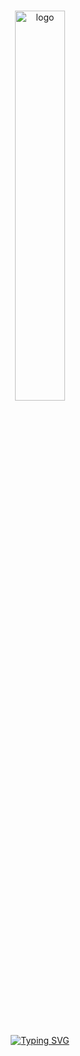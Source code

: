 <br><br><br>

<div  align="center">
  <img width="40%" alt="logo" src="https://github.com/DXS-SQUAD/.github/assets/154594695/25ee6fd9-7f6e-4f77-9340-8e0c25bc1bd6">
</div>

<br><br><br>

<div  align="center">
  <a href="https://git.io/typing-svg"><img src="https://readme-typing-svg.demolab.com?font=SF+Pro+Rounded&weight=100&size=40&pause=1000&color=F1916D&center=true&vCenter=true&random=false&width=700&height=80&lines=DXS+SQUAD;DXS+-+creating+the+future+together" alt="Typing SVG" /></a>
</div>

<br><br><br>
